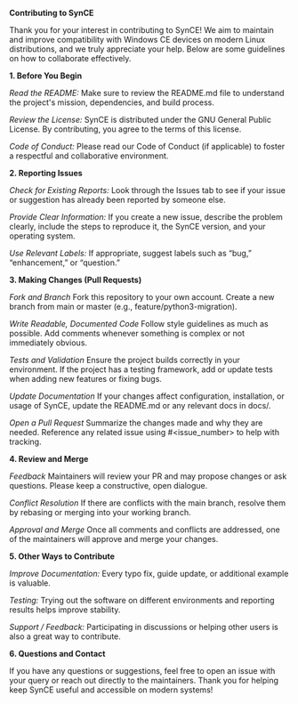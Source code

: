 **Contributing to SynCE**

Thank you for your interest in contributing to SynCE! We aim to maintain and improve compatibility with Windows CE devices on modern Linux distributions, and we truly appreciate your help. Below are some guidelines on how to collaborate effectively.

**1. Before You Begin**

*Read the README:*
    Make sure to review the README.md file to understand the project's mission, dependencies, and build process.

*Review the License:*
   SynCE is distributed under the GNU General Public License. By contributing, you agree to the terms of this license.

*Code of Conduct:*
   Please read our Code of Conduct (if applicable) to foster a respectful and collaborative environment.

**2. Reporting Issues**

*Check for Existing Reports:*
    Look through the Issues tab to see if your issue or suggestion has already been reported by someone else.
   
*Provide Clear Information:*
    If you create a new issue, describe the problem clearly, include the steps to reproduce it, the SynCE version, and your operating system.
   
*Use Relevant Labels:*
    If appropriate, suggest labels such as “bug,” “enhancement,” or “question.”

**3. Making Changes (Pull Requests)**

*Fork and Branch*
        Fork this repository to your own account.
        Create a new branch from main or master (e.g., feature/python3-migration).
   
*Write Readable, Documented Code*
        Follow style guidelines as much as possible.
        Add comments whenever something is complex or not immediately obvious.
   
*Tests and Validation*
        Ensure the project builds correctly in your environment.
        If the project has a testing framework, add or update tests when adding new features or fixing bugs.
   
*Update Documentation*
        If your changes affect configuration, installation, or usage of SynCE, update the README.md or any relevant docs in docs/.
   
*Open a Pull Request*
        Summarize the changes made and why they are needed.
        Reference any related issue using #<issue_number> to help with tracking.

**4. Review and Merge**

*Feedback*
        Maintainers will review your PR and may propose changes or ask questions. Please keep a constructive, open dialogue.
				
*Conflict Resolution*
        If there are conflicts with the main branch, resolve them by rebasing or merging into your working branch.
				
*Approval and Merge*
        Once all comments and conflicts are addressed, one of the maintainers will approve and merge your changes.

**5. Other Ways to Contribute**

*Improve Documentation:*
	Every typo fix, guide update, or additional example is valuable.
 
*Testing:*
	Trying out the software on different environments and reporting results helps improve stability.
 
*Support / Feedback:*
	Participating in discussions or helping other users is also a great way to contribute.

**6. Questions and Contact**

If you have any questions or suggestions, feel free to open an issue with your query or reach out directly to the maintainers. Thank you for helping keep SynCE useful and accessible on modern systems!
